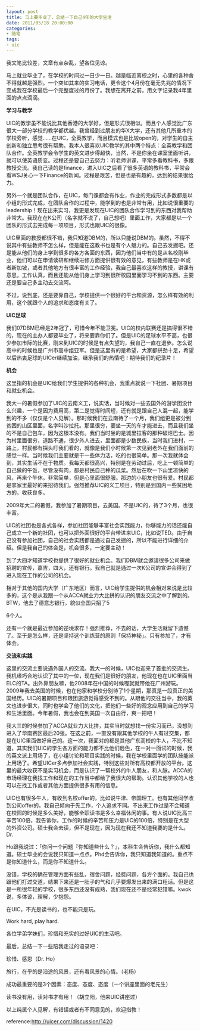 ```yaml
---
layout: post
title: 马上要毕业了，总结一下自己4年的大学生活
date: 2011/05/18 20:00:00
categories:
- 随笔
tags:
- uic
---
```


我文笔比较差，文章有点杂乱，望各位见谅。

马上就业毕业了，在学校的时间过一日少一日。越是临近离校之时，心里的各种舍不得就越是强烈。一个突如其来的实习电话，更令这个4月份在毫无先兆的情况下变成我在学校最后一个完整度过的月份了。我想在离开之前，用文字记录我4年里面的点点滴滴。

**学习与教学**

UIC的教学虽不能说比其他香港的大学好，但是形式很相似。而且个人感觉比广东很大一部分学校的教学都优越。我曾经到过朋友的华X大学，还有其他几所重本的学校旁听，感觉……在UIC，全英教学，而且模式也是比较open的，对学生的自主创新和独立思考很有帮助。我本人很喜欢UIC教学的其中两个特点：全英教学和团队合作。全英教学会令学生的英文进步得超快，当然，不是你坐在课室里面听讲，就可以使英语质变。过程还是要自己去努力：听老师讲课，平常多看教科书，多跟教授交流。我自己读的是finance，进入UIC之后看了很多英语的教科书，平常会看WSJ关心一下Finance的新闻。过程是艰苦，但是也是有趣的，达到的结果很给力。

另外一个就是团队合作，在UIC，每门课都会有作业，作业的完成形式多数都是以小组的形式完成，在团队合作的过程中，能学到的也是非常有用，比如说很重要的leadership！现在出来实习，我更是发现在UIC的团队合作学习到的东西对我帮助非常大。我现在在K公司（名字就不说了，自己想吧）里面工作，大家都是以一个团队的形式去完成每一项项目，形式也跟UIC的很像。

UIC里面的教授都很不错，我只知道DBM的，所以只能说DBM的。虽然，不得不说其中有些教师不怎么样，但是能在这教书也是有个人魅力的。自己去发掘吧。还是能从他们的身上学到很多的各方各面的东西，因为他们当中有的是从名校刚毕业，他们可以在申请读研和继续进修方面提供很有效的意见，有些教师是在HK或者新加坡，或者其他地方有很丰富的工作经验，我自己最喜欢这样的教授，讲课有意思，工作认真，而且还能从他们身上学习到很所校园里面学习不到的东西。主要还是要自己多主动去交流阿。

不过，说到底，还是要靠自己，学校提供一个很好的平台和资源，怎么样有效的利用，这个就跟个人的追求和态度有关了。

**UIC足球**

我们07DBM已经是2年冠了，可惜今年不能卫冕。UIC的校内联赛还是搞得很不错的，现在的主办人都要毕业了，将来要靠你们了。但是UIC的足球水平不高，也很少参加市际的比赛，刚来到UIC的时候是有点失望的，我自己一直在退步。怎么说高中的时候也是广州市高中组亚军。但是这里有的是希望，大家都拼劲十足，希望以后热衷足球的UICer继续加油，继承我们的热情吧！期待我们的纪录片！

**机会**

这里指的机会是UIC给我们学生提供的各种机会，我重点就说一下社团、暑期项目和就业机会。

我大一的暑假参加了UIC的云南义工，说实话，当时候对一些去国外的游学团没什么兴趣，一个是因为费用高，第二是觉得时间短，还有就是跟自己人混一起，能学到的不多（仅仅是个人见解）。那时候我们在云南待了一个月，我们组更是被分到贫困的山区里面，名字叫沙拉托。那里很穷，要坐一天的车才能进去，而且我们坐的不是自己包车，因为这根本没有。我们当时坐的是城里拉客的那种破烂巴士。因为村里面很穷，道路不通，很少外人进去，里面都是少数民族，当时我们进村，一路上，村民都有探头盯我们看的，就像是我们小时候第一次见到老外在我们面前的感觉一样。当时候我们主要就是干一些体力活，吃的也很简单。那一次我就体会到，其实生活不在于物质。我每天都很高兴，特别是在劳动过后，吃上一顿简单的自己做的午饭，尽管没有肉，都是村民自己种的瓜菜。然后在吹一下山里凉快的风，再来个午休。非常简单，但是心里面很舒服。那边的小朋友也很有爱。村民都是拿家里最好的来招待我们。强烈推荐UIC的义工项目，特别是到国内一些贫困地方的，收获良多。

2009年大二的暑假，我参加了暑期项目，去美国。不是UIC的，待了3个月，也很丰富。

UIC的社团也是各式各样，参加社团能够丰富社会实践能力，你够能力的话还能自己成立一个新的社团，也可以把外面很好的平台带进来UIC，比如说TED。由于自己没有参加社团，自己的社会实践都是通过自己发掘的，所以不能进行详细的介绍。但是我自己的体会是，机会很多，一定要主动！

到了大四才知道学校也提供了很好的就业机会。我们DBM就会邀请很多公司来做招聘的宣传，嘉吉，四大，还有银行。我自己就是通过一次K公司的宣讲会得到了进入现在工作的公司的机会。

相对于其他的国内大学（广东地区）而言，UIC给学生提供的机会相对来说是比较多的，这个是从我跟一个从ACCA就业力大比拼的认识的朋友交流之中了解到的。BTW，他去了德意志银行，貌似全国只招了5

6个人。

还有一个就是最近参加的逆境求存！强烈推荐，不去的话，大学生活就留下遗憾了。至于是怎么样，还是坚持这个训练营的原则「保持神秘」。只有参加了，才有体会。

**交流和实践**

这里的交流主要说遇外国人的交流。我大一的时候，UIC也迎来了首批的交流生。我机缘巧合地认识了其中的一位，现在我们是很好的朋友，他现在也在UIC里面当ELC的TA。出外靠朋友嘛，他2008年在中国的时候喔就就带他在广州游玩。2009年我去美国的时候，也在他家和学校分别待了1个星期，那真是一段真正的美国经历。UIC的暑期项目和跟团旅游觉得感受不到的。从跟他的交往当中，我的英文也进步很大，同时也学会了他们的文化，把他们一些好的观念应用到自己的学习和生活里面。今年暑假，我也会在到美国一次自由行，爽一把吧！

我大三的时候参加了ACCA就业力大比拼，其实当时就想找一份实习而已，没想到进入了华南赛区最后20强。在这之前，一直没有跟其他学校的牛人有过交集，都是在UIC里面做好自己的。这一次，我面对的都是其他广东高校的牛人，不比不知道，其实我们UIC的学生各方面的能力都不比他们逊色，在一对一面试的时候，我的英文派上用场了，在小组讨论和项目实践的时候，我在学校里面学的团队技能派上用场了。希望UICer多点参加社会实践，特别这些对所有高校都开放的平台。这里的最大收获不是实习机会，而是认识了一帮校外的牛人朋友，和人脉。ACCA的市场经理在我找工作和现在的工作当中都给了我很大的帮助。认识其他学校的人也可以在找工作或者其他方面提供很多有用的信息。

UIC也有很多牛人，有收到名校offer的，比如说牛津、帝国理工。也有其他同学收到公司offer的。我自己倾向于先工作，个人追求不同。不出来工作过是不会知道在校园的时候是多么美好，能够全职读书是多么幸福休闲的事。有人说UIC比高三辛苦100倍，我告诉你，工作的时候的辛苦和压力是UIC的100倍，特别是在大型的外资公司。硕士我会去读，但不是现在，因为现在我还不知道我要的是什么。Dr.

Ho跟我说过：「你问一个问题『你知道些什么？』，本科生会告诉你，我什么都知道。硕士毕业的会说我只知道一点点。Phd会告诉你，我只知道我知道的。重点不是你知道什么，而是你不知道什么。

没错，学校的确在管理方面有些乱，宿舍问题，经费问题，各方个面的。我自己也跟他们打过交道，结果下来还是一肚子的气和几乎要爆发出来的满口粗话。但是这是一所很年轻的学校，很多东西还没有成熟，我们现在还不是经常犯错嘛。kwok说，多体谅，理解，少抱怨。

在UIC，不光是读书的，也不能只是玩。

Work hard, play hard.

各位学弟学妹们，珍惜和充实的过好UIC的生活吧。

最后，总结一下一些陪我走过的语录吧：

珍惜、感恩（Dr. Ho）

旅行，在乎的是沿途的风景，还有看风景的心情。（老杨）

成功最重要的是3个因素：态度、态度、态度（一个讲座里面的老先生）

读书没有用，读对书才有用！（胡立阳，他来UIC讲座过）

以上纯属个人见解，有错误或者有不同意见的，欢迎指教！

reference:http://uicer.com/discussion/1420
